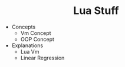 <h1 align="center">Lua Stuff</h1>

- Concepts
  - Vm Concept
  - OOP Concept
- Explanations
  - Lua Vm
  - Linear Regression
